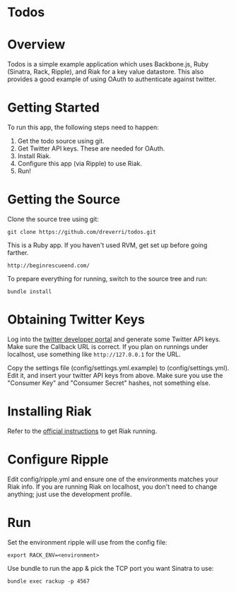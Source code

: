 Todos
=====

Overview
========

Todos is a simple example application which uses Backbone.js, Ruby (Sinatra, Rack, Ripple), and Riak for a key value datastore.  This also provides a good example of using OAuth to authenticate against twitter.

Getting Started
===============

To run this app, the following steps need to happen:

1.  Get the todo source using git.
2.  Get Twitter API keys.  These are needed for OAuth.
3.  Install Riak.
4.  Configure this app (via Ripple) to use Riak.
5.  Run!

Getting the Source
==================
Clone the source tree using git:

    git clone https://github.com/dreverri/todos.git

This is a Ruby app. If you haven't used RVM, get set up before going farther.

    http://beginrescueend.com/

To prepare everything for running, switch to the source tree and run:

    bundle install

Obtaining Twitter Keys
======================

Log into the [twitter developer portal](http://dev.twitter.com) and generate some Twitter API keys.  Make sure the Callback URL is correct.  If you plan on runnings under localhost, use something like `http://127.0.0.1` for the URL.

Copy the settings file (config/settings.yml.example) to (config/settings.yml).  Edit it, and insert your twitter API keys from above.  Make sure you use the "Consumer Key" and "Consumer Secret" hashes, not something else.

Installing Riak
===============

Refer to the [official instructions](http://wiki.basho.com/Installation.html) to get Riak running.

Configure Ripple
================
Edit config/ripple.yml and ensure one of the environments matches your Riak info.  If you are running Riak on localhost, you don't need to change anything; just use the development profile.

Run
===
Set the environment ripple will use from the config file:

    export RACK_ENV=<environment>

Use bundle to run the app & pick the TCP port you want Sinatra to use:

    bundle exec rackup -p 4567
